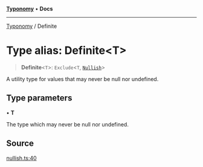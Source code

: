 [**Typonomy**](../README.md) • **Docs**

***

[Typonomy](../globals.md) / Definite

# Type alias: Definite\<T\>

> **Definite**\<`T`\>: `Exclude`\<`T`, [`Nullish`](Nullish.md)\>

A utility type for values that may never be null nor undefined.

## Type parameters

• **T**

The type which may never be null nor undefined.

## Source

[nullish.ts:40](https://github.com/softcraft-development/typonomy/blob/ff6f66cc031bdf685fca6003f9d6a5ce5d03edf0/src/nullish.ts#L40)
